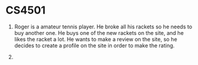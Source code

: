 # CS4501

1. Roger is a amateur tennis player. He broke all his rackets so he needs to buy another one. He buys one of the new rackets on the site, and he likes the racket a lot. He wants to make a review on the site, so he decides to create a profile on the site in order to make the rating. 

2. 
